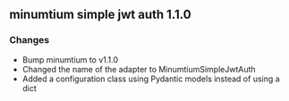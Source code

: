 ## minumtium simple jwt auth 1.1.0

### Changes

- Bump minumtium to v1.1.0
- Changed the name of the adapter to MinumtiumSimpleJwtAuth
- Added a configuration class using Pydantic models instead of using a dict